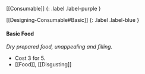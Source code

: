 [[Consumable]]
{: .label .label-purple }

[[Designing-Consumable#Basic]]
{: .label .label-blue }

#### Basic Food
*Dry prepared food, unappealing and filling.*

* Cost 3 for 5.
* [[Food]], [[Disgusting]]